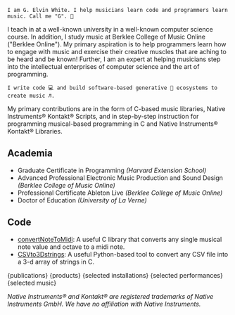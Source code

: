   ```
  I am G. Elvin White. I help musicians learn code and programmers learn music. Call me "G". 🦾
  ```

I teach in at a well-known university in a well-known computer science course. In addition, I study music at Berklee College of Music Online ("Berklee Online"). My primary aspiration is to help programmers learn how to engage with music and exercise their creative muscles that are aching to be heard and be known! Further, I am an expert at helping musicians step into the intellectual enterprises of computer science and the art of programming.

  ```
  I write code 💻 and build software-based generative 🎲 ecosystems to create music ♬.
  ```

My primary contributions are in the form of C-based music libraries, Native Instruments®️ Kontakt®️ Scripts, and in step-by-step instruction for programming musical-based programming in C and Native Instruments®️ Kontakt®️ Libraries.

## Academia
* Graduate Certificate in Programming *(Harvard Extension School)*
* Advanced Professional Electronic Music Production and Sound Design *(Berklee College of Music Online)*
* Professional Certificate Ableton Live *(Berklee College of Music Online)*
* Doctor of Education *(University of La Verne)*

## Code
* [convertNoteToMidi](https://github.com/guyewhite/convertNoteToMidi): A useful C library that converts any single musical note value and octave to a midi note.
* [CSVto3Dstrings](https://github.com/guyewhite/CSVto3Dstrings): A useful Python-based tool to convert any CSV file into a 3-d array of strings in C.


{publications}
{products}
{selected installations}
{selected performances}
{selected music}

*Native Instruments®️ and Kontakt®️ are registered trademarks of Native Instruments GmbH. We have no affiliation with Native Instruments.*
